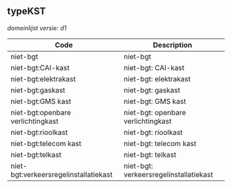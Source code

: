 ## typeKST

*domeinlijst versie: d1* 

 |Code |Description	|
|	---	|	---	|
| niet-bgt | niet-bgt |
| niet-bgt:CAI-kast | niet-bgt: CAI-kast |
| niet-bgt:elektrakast | niet-bgt: elektrakast |
| niet-bgt:gaskast | niet-bgt: gaskast |
| niet-bgt:GMS kast | niet-bgt: GMS kast |
| niet-bgt:openbare verlichtingkast | niet-bgt: openbare verlichtingkast |
| niet-bgt:rioolkast | niet-bgt: rioolkast |
| niet-bgt:telecom kast | niet-bgt: telecom kast |
| niet-bgt:telkast | niet-bgt: telkast |
| niet-bgt:verkeersregelinstallatiekast | niet-bgt: verkeersregelinstallatiekast |

